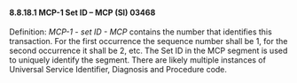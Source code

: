 #### 8.8.18.1 MCP-1 Set ID – MCP (SI) 03468

Definition: _MCP-1 - set ID - MCP_ contains the number that identifies this transaction. For the first occurrence the sequence number shall be 1, for the second occurrence it shall be 2, etc. The Set ID in the MCP segment is used to uniquely identify the segment. There are likely multiple instances of Universal Service Identifier, Diagnosis and Procedure code.
